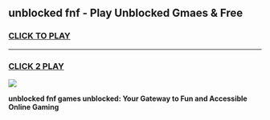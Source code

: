 
## unblocked fnf - Play Unblocked Gmaes & Free
<h3>
<a href="https://premium.freeplayer.one?title=unblocked_fnf&ref=19F">CLICK TO PLAY</a></h3>
<hr>

<h3>
<a href="https://premium.freeplayer.one?title=unblocked_fnf&ref=19F">CLICK 2 PLAY</a>
  
</h3>

<a href="https://premium.freeplayer.one?title=unblocked_fnf&ref=19F/"><img src="https://clearcache.store/games.png"></a>


**unblocked fnf games unblocked: Your Gateway to Fun and Accessible Online Gaming**
